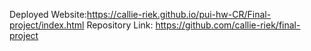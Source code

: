 Deployed Website:https://callie-riek.github.io/pui-hw-CR/Final-project/index.html
Repository Link: https://github.com/callie-riek/final-project